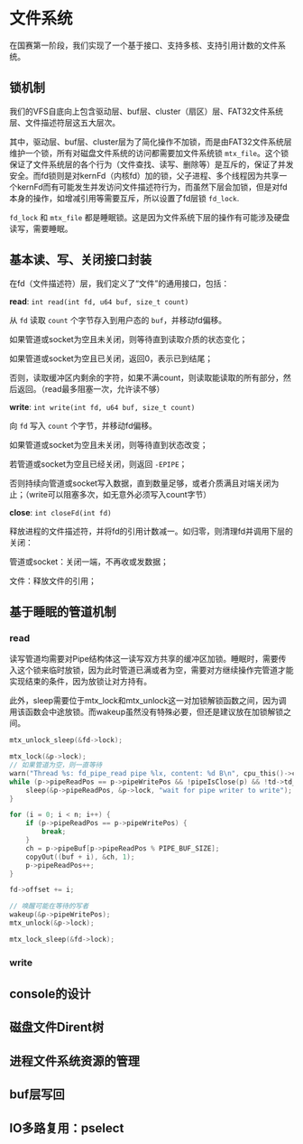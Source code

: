 # 文件系统

在国赛第一阶段，我们实现了一个基于接口、支持多核、支持引用计数的文件系统。

## 锁机制
我们的VFS自底向上包含驱动层、buf层、cluster（扇区）层、FAT32文件系统层、文件描述符层这五大层次。

其中，驱动层、buf层、cluster层为了简化操作不加锁，而是由FAT32文件系统层维护一个锁，所有对磁盘文件系统的访问都需要加文件系统锁 `mtx_file`。这个锁保证了文件系统层的各个行为（文件查找、读写、删除等）是互斥的，保证了并发安全。而fd锁则是对kernFd（内核fd）加的锁，父子进程、多个线程因为共享一个kernFd而有可能发生并发访问文件描述符行为，而虽然下层会加锁，但是对fd本身的操作，如增减引用等需要互斥，所以设置了fd层锁 `fd_lock`.

`fd_lock` 和 `mtx_file` 都是睡眠锁。这是因为文件系统下层的操作有可能涉及硬盘读写，需要睡眠。

## 基本读、写、关闭接口封装
在fd（文件描述符）层，我们定义了“文件”的通用接口，包括：

**read**: `int read(int fd, u64 buf, size_t count)`

从 `fd` 读取 `count` 个字节存入到用户态的 `buf`，并移动fd偏移。

如果管道或socket为空且未关闭，则等待直到读取介质的状态变化；

如果管道或socket为空且已关闭，返回0，表示已到结尾；

否则，读取缓冲区内剩余的字符，如果不满count，则读取能读取的所有部分，然后返回。（read最多阻塞一次，允许读不够）

**write**: `int write(int fd, u64 buf, size_t count)`

向 `fd` 写入 `count` 个字节，并移动fd偏移。

如果管道或socket为空且未关闭，则等待直到状态改变；

若管道或socket为空且已经关闭，则返回 `-EPIPE`；

否则持续向管道或socket写入数据，直到数量足够，或者介质满且对端关闭为止；（write可以阻塞多次，如无意外必须写入count字节）

**close**: `int closeFd(int fd)`

释放进程的文件描述符，并将fd的引用计数减一。如归零，则清理fd并调用下层的关闭：

管道或socket：关闭一端，不再收或发数据；

文件：释放文件的引用；

## 基于睡眠的管道机制

### read

读写管道均需要对Pipe结构体这一读写双方共享的缓冲区加锁。睡眠时，需要传入这个锁来临时放锁，因为此时管道已满或者为空，需要对方继续操作完管道才能实现结束的条件，因为放锁让对方持有。

此外，sleep需要位于mtx_lock和mtx_unlock这一对加锁解锁函数之间，因为调用该函数会中途放锁。而wakeup虽然没有特殊必要，但还是建议放在加锁解锁之间。

```c
mtx_unlock_sleep(&fd->lock);

mtx_lock(&p->lock);
// 如果管道为空，则一直等待
warn("Thread %s: fd_pipe_read pipe %lx, content: %d B\n", cpu_this()->cpu_running->td_name, p, p->pipeWritePos - p->pipeReadPos);
while (p->pipeReadPos == p->pipeWritePos && !pipeIsClose(p) && !td->td_killed) {
	sleep(&p->pipeReadPos, &p->lock, "wait for pipe writer to write");
}

for (i = 0; i < n; i++) {
	if (p->pipeReadPos == p->pipeWritePos) {
		break;
	}
	ch = p->pipeBuf[p->pipeReadPos % PIPE_BUF_SIZE];
	copyOut((buf + i), &ch, 1);
	p->pipeReadPos++;
}

fd->offset += i;

// 唤醒可能在等待的写者
wakeup(&p->pipeWritePos);
mtx_unlock(&p->lock);

mtx_lock_sleep(&fd->lock);
```

### write



## console的设计

## 磁盘文件Dirent树

## 进程文件系统资源的管理

## buf层写回

## IO多路复用：pselect
